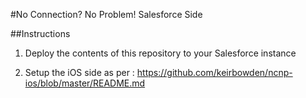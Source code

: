 #No Connection? No Problem! Salesforce Side

##Instructions 

1. Deploy the contents of this repository to your Salesforce instance

2. Setup the iOS side as per : https://github.com/keirbowden/ncnp-ios/blob/master/README.md
